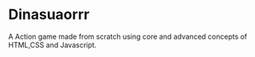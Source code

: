 # Dinasuaorrr
A Action game made from scratch using core and advanced concepts of HTML,CSS and Javascript.
